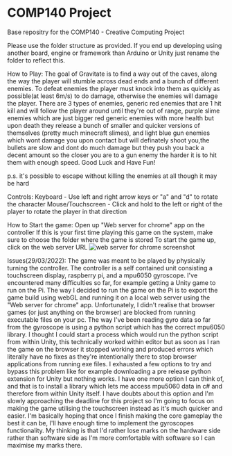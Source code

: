 # COMP140 Project
Base repositry for the COMP140 - Creative Computing Project

Please use the folder structure as provided. If you end up developing using another board, engine or framework than Arduino or Unity just rename the folder to reflect this.

How to Play:
The goal of Gravitate is to find a way out of the caves, along the way the player will stumble across dead ends and a bunch of different enemies. To defeat enemies the player must knock into them as quickly as possible(at least 6m/s) to do damage, otherwise the enemies will damage the player. There are 3 types of enemies, generic red enemies that are 1 hit kill and will follow the player around until they're out of range, purple slime enemies which are just bigger red generic enemies with more health but upon death they release a bunch of smaller and quicker versions of themselves (pretty much minecraft slimes), and light blue gun enemies which wont damage you upon contact but will definately shoot you,the bullets are slow and dont do much damage but they push you back a decent amount so the closer you are to a gun enemy the harder it is to hit them with enough speed. Good Luck and Have Fun! 

p.s. it's possible to escape without killing the enemies at all though it may be hard

Controls:
Keyboard - Use left and right arrow keys or "a" and "d" to rotate the character 
Mouse/Touchscreen - Click and hold to the left or right of the player to rotate the player in that direction

How to Start the game:
Open up "Web server for chrome" app on the controller
If this is your first time playing this game on the system, make sure to choose the folder where the game is stored
To start the game up, click on the web server URL
![web server for chrome screenshot](https://media.github.falmouth.ac.uk/user/829/files/c20c510a-c3ae-4fcf-a512-57ba18f06a88)

Issues(29/03/2022): 
The game was meant to be played by physically turning the controller. The controller is a self contained unit consisting a touchscreen display, raspberry pi, and a mpu6050 gyroscope. I've encountered many difficulties so far, for example getting a Unity game to run on the Pi. The way I decided to run the game on the Pi is to export the game build using webGL and running it on a local web server using the "Web server for chrome" app. Unfortunately, I didn't realise that browser games (or just anything on the browser) are blocked from running executable files on your pc. The way I've been reading gyro data so far from the gyroscope is using a python script which has the correct mpu6050 library. I thought I could start a process which would run the python script from within Unity, this technically worked within editor but as soon as I ran the game on the browser it stopped working and produced errors which literally have no fixes as they're intentionally there to stop browser applications from running exe files. I exhausted a few options to try and bypass this problem like for example downloading a pre release python extension for Unity but nothing works. I have one more option I can think of, and that is to install a library which lets me access mpu5060 data in c# and therefore from within Unity itself. I have doubts about this option and I'm slowly approaching the deadline for this project so I'm going to focus on making the game utilising the touchscreen instead as it's much quicker and easier. I'm basically hoping that once I finish making the core gameplay the best it can be, I'll have enough time to implement the gyroscopes functionality. My thinking is that I'd rather lose marks on the hardware side rather than software side as I'm more comfortable with software so I can maximise my marks there.
